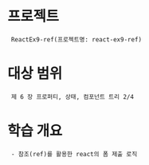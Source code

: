 # 프로젝트
```
 ReactEx9-ref(프로젝트명: react-ex9-ref)
```
# 대상 범위 
```
 제 6 장 프로퍼티, 상태, 컴포넌트 트리 2/4
```
# 학습 개요
```
 - 참조(ref)를 활용한 react의 폼 제출 로직
 
```